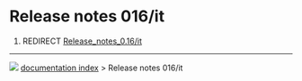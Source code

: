 # Release notes 016/it
1.  REDIRECT [Release_notes_0.16/it](Release_notes_0.16/it.md)



---
![](images/Button_right.svg) [documentation index](../README.md) > Release notes 016/it
